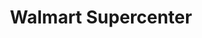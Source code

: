 ---
title: "Walmart Supercenter"
url: /savannah/walmart-supercenter-east-montgomery-xrd/
shop: Supermarkt
---
